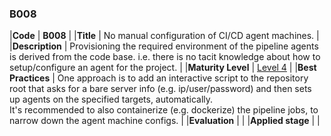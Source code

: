 ### B008

|**Code**           | **B008** |
|**Title**          | No manual configuration of CI/CD agent machines. |
|**Description**    | Provisioning the required environment of the pipeline agents is derived from the code base. i.e. there is no tacit knowledge about how to setup/configure an agent for the project. |
|**Maturity Level** | [Level 4](/LEVELS.html#level-4) |
|**Best Practices** | One approach is to add an interactive script to the repository root that asks for a bare server info (e.g. ip/user/password) and then sets up agents on the specified targets, automatically. <br/>It's recommended to also containerize (e.g. dockerize) the pipeline jobs, to narrow down the agent machine configs. |
|**Evaluation**     | |
|**Applied stage**  | |
